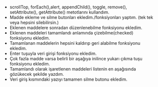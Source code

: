 + scrollTop, forEach(),alert, appendChild(), toggle, remove(), setAttribute(), getAttribute() metotlarını kullandım.
+ Madde ekleme ve silme butonları ekledim./fonksiyonları yaptım. (tek tek veya hepsini silebilirsin.)
+ Eklenen maddelere sonradan düzenlenebilme fonksiyonu ekledim.
+ Eklenen maddeleri tamamlandı anlamında çizebilme(checked) fonksiyonu ekledim.
+ Tamamlanan maddelerin hepsini kaldırıp geri alabilme fonksiyonu ekledim.
+ Enter tuşuyla veri girişi fonksiyonu ekledim.
+ Çok fazla madde varsa belirli bir aşağıya inilince yukarı çıkma tuşu fonksiyonu ekledim.
+ Tamamlandı olarak işaretlenen maddeleri listenin en aşağısında gözükecek şekilde yazdım.
+ Veri giriş kısmındaki yazıyı tamamen silme butonu ekledim.
